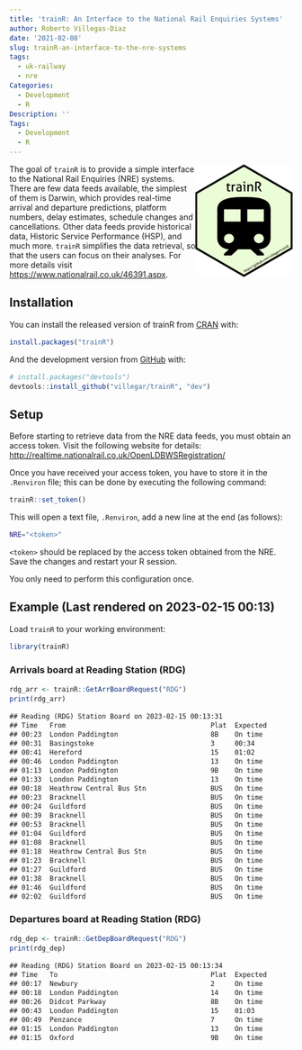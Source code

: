```yaml
---
title: 'trainR: An Interface to the National Rail Enquiries Systems'
author: Roberto Villegas-Diaz
date: '2021-02-08'
slug: trainR-an-interface-to-the-nre-systems
tags:
  - uk-railway
  - nre
Categories:
  - Development
  - R
Description: ''
Tags:
  - Development
  - R
---
```


<img src="https://raw.githubusercontent.com/villegar/trainR/main/inst/images/logo.png" alt="logo" align="right" height=200px/>

The goal of `trainR` is to provide a simple interface to the 
National Rail Enquiries (NRE) systems. There are few data feeds 
available, the simplest of them is Darwin, which provides real-time 
arrival and departure predictions, platform numbers, delay estimates, 
schedule changes and cancellations. Other data feeds provide historical 
data, Historic Service Performance (HSP), and much more. `trainR` 
simplifies the data retrieval, so that the users can focus on their 
analyses. For more details visit 
https://www.nationalrail.co.uk/46391.aspx.

## Installation

You can install the released version of trainR from [CRAN](https://CRAN.R-project.org) with:

``` r
install.packages("trainR")
```

And the development version from [GitHub](https://github.com/) with:

``` r
# install.packages("devtools")
devtools::install_github("villegar/trainR", "dev")
```

## Setup
Before starting to retrieve data from the NRE data feeds, you must obtain an access token. 
Visit the following website for details: http://realtime.nationalrail.co.uk/OpenLDBWSRegistration/

Once you have received your access token, you have to store it in the `.Renviron` file; this can be 
done by executing the following command:


```r
trainR::set_token()
```

This will open a text file, `.Renviron`, add a new line at the end (as follows):

```bash
NRE="<token>"
```

`<token>` should be replaced by the access token obtained from the NRE. Save the changes and restart 
your R session.

You only need to perform this configuration once.

## Example (Last rendered on 2023-02-15 00:13)

Load `trainR` to your working environment:

```r
library(trainR)
```

### Arrivals board at Reading Station (RDG)


```r
rdg_arr <- trainR::GetArrBoardRequest("RDG")
print(rdg_arr)
```

```
## Reading (RDG) Station Board on 2023-02-15 00:13:31
## Time   From                                    Plat  Expected
## 00:23  London Paddington                       8B    On time
## 00:31  Basingstoke                             3     00:34
## 00:41  Hereford                                15    01:02
## 00:46  London Paddington                       13    On time
## 01:13  London Paddington                       9B    On time
## 01:33  London Paddington                       13    On time
## 00:18  Heathrow Central Bus Stn                BUS   On time
## 00:23  Bracknell                               BUS   On time
## 00:24  Guildford                               BUS   On time
## 00:39  Bracknell                               BUS   On time
## 00:53  Bracknell                               BUS   On time
## 01:04  Guildford                               BUS   On time
## 01:08  Bracknell                               BUS   On time
## 01:18  Heathrow Central Bus Stn                BUS   On time
## 01:23  Bracknell                               BUS   On time
## 01:27  Guildford                               BUS   On time
## 01:38  Bracknell                               BUS   On time
## 01:46  Guildford                               BUS   On time
## 02:02  Guildford                               BUS   On time
```

### Departures board at Reading Station (RDG)


```r
rdg_dep <- trainR::GetDepBoardRequest("RDG")
print(rdg_dep)
```

```
## Reading (RDG) Station Board on 2023-02-15 00:13:34
## Time   To                                      Plat  Expected
## 00:17  Newbury                                 2     On time
## 00:18  London Paddington                       14    On time
## 00:26  Didcot Parkway                          8B    On time
## 00:43  London Paddington                       15    01:03
## 00:49  Penzance                                7     On time
## 01:15  London Paddington                       13    On time
## 01:15  Oxford                                  9B    On time
```
